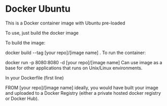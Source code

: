 # Docker Ubuntu

This is a Docker container image with Ubuntu pre-loaded

To use, just build the docker image

To build the image:

docker build --tag [your repo]/[image name] .
To run the container:

docker run -p 8080:8080 -d [your repo]/[image name]
Can use image as a base for other applications that runs on Unix/Linux environments.

In your Dockerfile (first line)

FROM [your repo]/[image name]
ideally, you would have built your image and uploaded to a Docker Registry (either a private hosted docker registry or Docker Hub).
